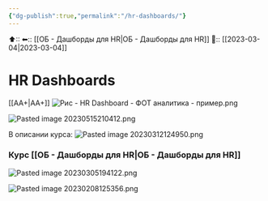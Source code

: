 ```yaml
---
{"dg-publish":true,"permalink":"/hr-dashboards/"}
---
```



⬆::
⬅:: [[ОБ - Дашборды для HR\|ОБ - Дашборды для HR]]
📅:: [[2023-03-04\|2023-03-04]] 

# HR Dashboards

[[АА+\|АА+]]
![Рис - HR Dashboard - ФОТ аналитика - пример.png](/img/user/%D0%A0%D0%B8%D1%81%20-%20HR%20Dashboard%20-%20%D0%A4%D0%9E%D0%A2%20%D0%B0%D0%BD%D0%B0%D0%BB%D0%B8%D1%82%D0%B8%D0%BA%D0%B0%20-%20%D0%BF%D1%80%D0%B8%D0%BC%D0%B5%D1%80.png)

![Pasted image 20230515210412.png](/img/user/Pasted%20image%2020230515210412.png)

В описании курса:
![Pasted image 20230312124950.png](/img/user/Pasted%20image%2020230312124950.png)

### Курс [[ОБ - Дашборды для HR\|ОБ - Дашборды для HR]]

![Pasted image 20230305194122.png](/img/user/Pasted%20image%2020230305194122.png)

![Pasted image 20230208125356.png](/img/user/Pasted%20image%2020230208125356.png)







### 



### 


